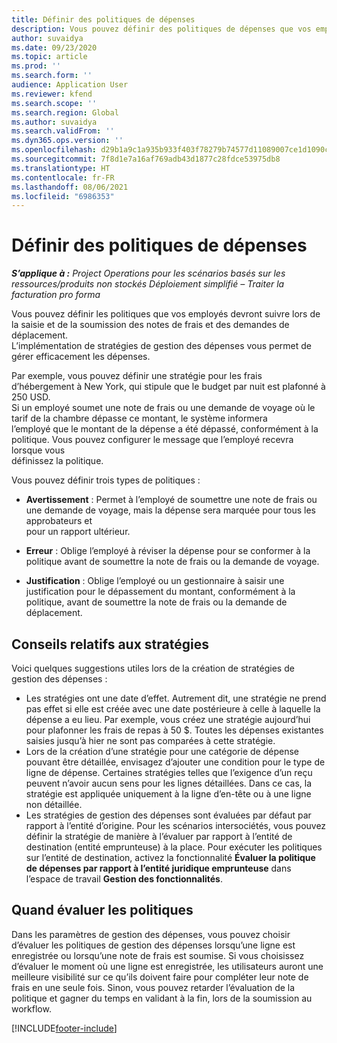 ```yaml
---
title: Définir des politiques de dépenses
description: Vous pouvez définir des politiques de dépenses que vos employés devront suivre lors de la saisie et de la soumission des notes de frais et des demandes de déplacement.
author: suvaidya
ms.date: 09/23/2020
ms.topic: article
ms.prod: ''
ms.search.form: ''
audience: Application User
ms.reviewer: kfend
ms.search.scope: ''
ms.search.region: Global
ms.author: suvaidya
ms.search.validFrom: ''
ms.dyn365.ops.version: ''
ms.openlocfilehash: d29b1a9c1a935b933f403f78279b74577d11089007ce1d1090c361075822263a
ms.sourcegitcommit: 7f8d1e7a16af769adb43d1877c28fdce53975db8
ms.translationtype: HT
ms.contentlocale: fr-FR
ms.lasthandoff: 08/06/2021
ms.locfileid: "6986353"
---
```

# <a name="define-expense-policies"></a>Définir des politiques de dépenses

_**S’applique à :** Project Operations pour les scénarios basés sur les ressources/produits non stockés Déploiement simplifié – Traiter la facturation pro forma_

Vous pouvez définir les politiques que vos employés devront suivre lors de la saisie et de la soumission des notes de frais et des demandes de déplacement.         
L’implémentation de stratégies de gestion des dépenses vous permet de gérer efficacement les dépenses.         

Par exemple, vous pouvez définir une stratégie pour les frais d’hébergement à New York, qui stipule que le budget par nuit est plafonné à 250 USD.       
Si un employé soumet une note de frais ou une demande de voyage où le tarif de la chambre dépasse ce montant, le système informera         
l’employé que le montant de la dépense a été dépassé, conformément à la politique. Vous pouvez configurer le message que l’employé recevra lorsque vous        
définissez la politique.      
        
Vous pouvez définir trois types de politiques :         
        
- **Avertissement** : Permet à l’employé de soumettre une note de frais ou une demande de voyage, mais la dépense sera marquée pour tous les approbateurs et         
  pour un rapport ultérieur.        

- **Erreur** : Oblige l’employé à réviser la dépense pour se conformer à la politique avant de soumettre la note de frais ou la demande de voyage.        
 
 - **Justification** : Oblige l’employé ou un gestionnaire à saisir une justification pour le dépassement du montant, conformément à la politique, avant de soumettre la note de frais ou la demande de déplacement.        

## <a name="policy-tips"></a>Conseils relatifs aux stratégies
Voici quelques suggestions utiles lors de la création de stratégies de gestion des dépenses : 

- Les stratégies ont une date d’effet. Autrement dit, une stratégie ne prend pas effet si elle est créée avec une date postérieure à celle à laquelle la dépense a eu lieu. Par exemple, vous créez une stratégie aujourd’hui pour plafonner les frais de repas à 50 $. Toutes les dépenses existantes saisies jusqu’à hier ne sont pas comparées à cette stratégie.
- Lors de la création d’une stratégie pour une catégorie de dépense pouvant être détaillée, envisagez d’ajouter une condition pour le type de ligne de dépense. Certaines stratégies telles que l’exigence d’un reçu peuvent n’avoir aucun sens pour les lignes détaillées. Dans ce cas, la stratégie est appliquée uniquement à la ligne d’en-tête ou à une ligne non détaillée. 
- Les stratégies de gestion des dépenses sont évaluées par défaut par rapport à l’entité d’origine. Pour les scénarios intersociétés, vous pouvez définir la stratégie de manière à l’évaluer par rapport à l’entité de destination (entité emprunteuse) à la place. Pour exécuter les politiques sur l’entité de destination, activez la fonctionnalité **Évaluer la politique de dépenses par rapport à l’entité juridique emprunteuse** dans l’espace de travail **Gestion des fonctionnalités**.

## <a name="when-to-evaluate-policies"></a>Quand évaluer les politiques

Dans les paramètres de gestion des dépenses, vous pouvez choisir d’évaluer les politiques de gestion des dépenses lorsqu’une ligne est enregistrée ou lorsqu’une note de frais est soumise. Si vous choisissez d’évaluer le moment où une ligne est enregistrée, les utilisateurs auront une meilleure visibilité sur ce qu’ils doivent faire pour compléter leur note de frais en une seule fois. Sinon, vous pouvez retarder l’évaluation de la politique et gagner du temps en validant à la fin, lors de la soumission au workflow.


[!INCLUDE[footer-include](../includes/footer-banner.md)]